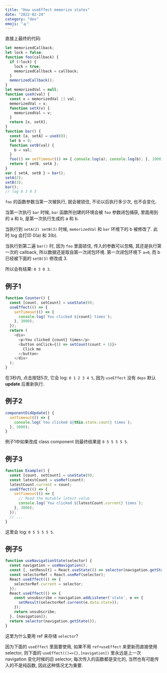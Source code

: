 ```yaml
---
title: "How useEffect memorize states"
date: "2022-02-24"
category: "dev"
emoji: "🛸"
---
```


直接上最终的代码:

```javascript
let memorizedCallback;
let lock = false;
function foo(callback) {
  if (!lock) {
    lock = true;
    memorizedCallback = callback;
  }
  memorizedCallback();
}
let memorizedVal = null;
function useX(val) {
  const x = memorizedVal || val;
  memorizedVal = x;
  function setX(v) {
    memorizedVal = v;
  }
  return [x, setX];
}
function bar() {
  const [a, setA] = useX(0);
  let b = 0;
  function setB(val) {
    b = val;
  }
  foo(() => setTimeout(() => { console.log(a); console.log(b); }, 1000));
  return { setB, setA };
}
var { setA, setB } = bar(); 
setA(2);
setB(3);
bar();
// log 0 3 0 3
```

`foo` 的函数参数当第一次被执行, 就会被锁住, 不论以后执行多少次, 也不会变化.

当第一次执行 `bar` 时候, `bar` 函数所创建的环境会被 `foo` 参数闭包捕获, 里面用到的 a 和 b, 是第一次执行生成的 a 和 b.

当执行到 `setA(2) setB(3)` 时候, `memorizedVal` 和 `bar` 环境下的 b 被修改了. 此时 log 会打印 0(a) 和 3(b).

当执行到第二遍 `bar()` 时, 因为 `foo` 里面锁住, 传入的参数可以忽略, 其还是执行第一次的 callback, 所以数据还是取自第一次闭包环境. 第一次闭包环境下 `a=0`, 而 b 已经被下面的 `setB(3)` 修改成 3.

所以会有结果: `0 3 0 3`.

## 例子1

```javascript
function Counter() {
  const [count, setCount] = useState(0);
  useEffect(() => {
    setTimeout(() => {
      console.log(`You clicked ${count} times`);
    }, 3000);
  });
  return (
    <div>
      <p>You clicked {count} times</p>
      <button onClick={() => setCount(count + 1)}>
        Click me
      </button>
    </div>
  );
}
```

在3秒内, 点击按钮5次, 它会 log: `0 1 2 3 4 5`, 因为 `useEffect` 没有 `deps` 默认 **update** 后重新执行.


## 例子2

```javascript
componentDidUpdate() {
  setTimeout(() => {
    console.log(`You clicked ${this.state.count} times`);
  }, 3000);
}
```

例子1中如果改成 class component 则最终结果是 `0 5 5 5 5 5`.

## 例子3

```javascript
function Example() {
  const [count, setCount] = useState(0);
  const latestCount = useRef(count);
  latestCount.current = count;
  useEffect(() => {
    setTimeout(() => {
      // Read the mutable latest value
      console.log(`You clicked ${latestCount.current} times`);
    }, 3000);
  });
  // ...
}
```

这里会 log: `0 5 5 5 5 5`.

## 例子5

```javascript
function useNavigationState(selector) {
  const navigation = useNavigation();
  const [, setResult] = React.useState(() => selector(navigation.getState()));
  const selectorRef = React.useRef(selector);
  React.useEffect(() => {
    selectorRef.current = selector;
  });
  React.useEffect(() => {
    const unsubscribe = navigation.addListener('state', e => {
      setResult(selectorRef.current(e.data.state));
    });
    return unsubscribe;
  }, [navigation]);
  return selector(navigation.getState());
}
```

这里为什么要用 ref 来存储 `selector`?

因为下面的 `useEffect` 里面要使用, 如果不用 `ref+useEffect` 来更新而直接使用 selector, 则下面的 `useEffect(()=>{},[navigation])` 里永远是上一次 navigation 变化时候的旧 selector, 每次传入的函数都是变化的, 当然也有可能传入的不是纯函数, 因此这种情况尤为重要.

